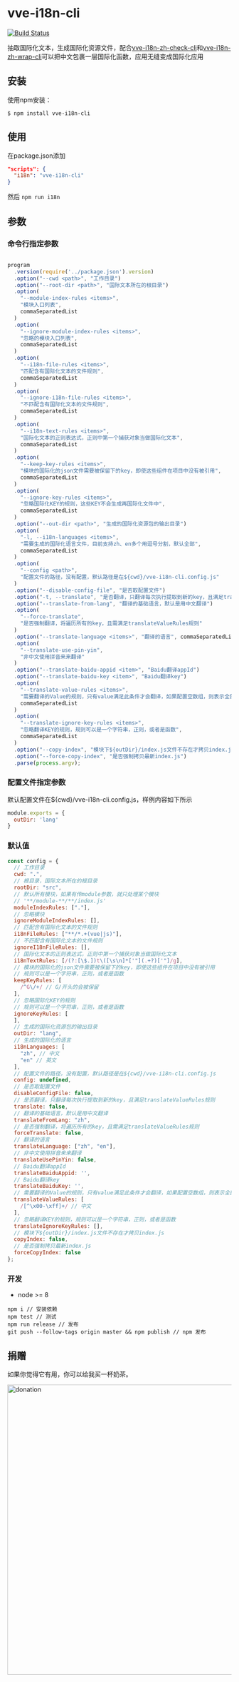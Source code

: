 # vve-i18n-cli

[![Build Status](https://travis-ci.org/vue-viewer-editor/vve-i18n-cli.svg?branch=master)](https://travis-ci.org/vue-viewer-editor/vve-i18n-cli)

抽取国际化文本，生成国际化资源文件，配合[vve-i18n-zh-check-cli](README-zh-check.md)和[vve-i18n-zh-wrap-cli](README-zh-wrap.md)可以把中文包裹一层国际化函数，应用无缝变成国际化应用

## 安装

使用npm安装：

```
$ npm install vve-i18n-cli
```

## 使用

在package.json添加

```json
"scripts": {
  "i18n": "vve-i18n-cli"
}
```

然后 `npm run i18n`

## 参数

### 命令行指定参数

```javascript

program
  .version(require('../package.json').version)
  .option("--cwd <path>", "工作目录")
  .option("--root-dir <path>", "国际文本所在的根目录")
  .option(
    "--module-index-rules <items>",
    "模块入口列表",
    commaSeparatedList
  )
  .option(
    "--ignore-module-index-rules <items>",
    "忽略的模块入口列表",
    commaSeparatedList
  )
  .option(
    "--i18n-file-rules <items>",
    "匹配含有国际化文本的文件规则",
    commaSeparatedList
  )
  .option(
    "--ignore-i18n-file-rules <items>",
    "不匹配含有国际化文本的文件规则",
    commaSeparatedList
  )
  .option(
    "--i18n-text-rules <items>",
    "国际化文本的正则表达式，正则中第一个捕获对象当做国际化文本",
    commaSeparatedList
  )
  .option(
    "--keep-key-rules <items>",
    "模块的国际化的json文件需要被保留下的key，即使这些组件在项目中没有被引用",
    commaSeparatedList
  )
  .option(
    "--ignore-key-rules <items>",
    "忽略国际化KEY的规则，这些KEY不会生成再国际化文件中",
    commaSeparatedList
  )
  .option("--out-dir <path>", "生成的国际化资源包的输出目录")
  .option(
    "-l, --i18n-languages <items>",
    "需要生成的国际化语言文件，目前支持zh、en多个用逗号分割，默认全部",
    commaSeparatedList
  )
  .option(
    "--config <path>",
    "配置文件的路径，没有配置，默认路径是在${cwd}/vve-i18n-cli.config.js"
  )
  .option("--disable-config-file", "是否取配置文件")
  .option("-t, --translate", "是否翻译，只翻译每次执行提取到新的key，且满足translateValueRules规则")
  .option("--translate-from-lang", "翻译的基础语言，默认是用中文翻译")
  .option(
    "--force-translate",
    "是否强制翻译，将遍历所有的key，且需满足translateValueRules规则"
  )
  .option("--translate-language <items>", "翻译的语言", commaSeparatedList)
  .option(
    "--translate-use-pin-yin",
    "非中文使用拼音来来翻译"
  )
  .option("--translate-baidu-appid <item>", "Baidu翻译appId")
  .option("--translate-baidu-key <item>", "Baidu翻译key")
  .option(
    "--translate-value-rules <items>",
    "需要翻译的Value的规则，只有value满足此条件才会翻译，如果配置空数组，则表示全部都需要翻译",
    commaSeparatedList
  )
  .option(
    "--translate-ignore-key-rules <items>",
    "忽略翻译KEY的规则，规则可以是一个字符串，正则，或者是函数",
    commaSeparatedList
  )
  .option("--copy-index", "模块下${outDir}/index.js文件不存在才拷贝index.js")
  .option("--force-copy-index", "是否强制拷贝最新index.js")
  .parse(process.argv);
```

### 配置文件指定参数

默认配置文件在${cwd}/vve-i18n-cli.config.js，样例内容如下所示

```javascript
module.exports = {
  outDir: 'lang'
}
```

### 默认值

```javascript
const config = {
  // 工作目录
  cwd: ".",
  // 根目录，国际文本所在的根目录
  rootDir: "src",
  // 默认所有模块，如果有传module参数，就只处理某个模块
  // '**/module-**/**/index.js'
  moduleIndexRules: ["."],
  // 忽略模块
  ignoreModuleIndexRules: [],
  // 匹配含有国际化文本的文件规则
  i18nFileRules: ["**/*.+(vue|js)"],
  // 不匹配含有国际化文本的文件规则
  ignoreI18nFileRules: [],
  // 国际化文本的正则表达式，正则中第一个捕获对象当做国际化文本
  i18nTextRules: [/(?:[\$.])t\([\s\n]*['"](.+?)['"]/g],
  // 模块的国际化的json文件需要被保留下的key，即使这些组件在项目中没有被引用
  // 规则可以是一个字符串，正则，或者是函数
  keepKeyRules: [
    /^G\/+/ // G/开头的会被保留
  ],
  // 忽略国际化KEY的规则
  // 规则可以是一个字符串，正则，或者是函数
  ignoreKeyRules: [
  ],
  // 生成的国际化资源包的输出目录
  outDir: "lang",
  // 生成的国际化的语言
  i18nLanguages: [
    "zh", // 中文
    "en" // 英文
  ],
  // 配置文件的路径，没有配置，默认路径是在${cwd}/vve-i18n-cli.config.js
  config: undefined,
  // 是否取配置文件
  disableConfigFile: false,
  // 是否翻译，只翻译每次执行提取到新的key，且满足translateValueRules规则
  translate: false,
  // 翻译的基础语言，默认是用中文翻译
  translateFromLang: "zh",
  // 是否强制翻译，将遍历所有的key，且需满足translateValueRules规则
  forceTranslate: false,
  // 翻译的语言
  translateLanguage: ["zh", "en"],
  // 非中文使用拼音来来翻译
  translateUsePinYin: false,
  // Baidu翻译appId
  translateBaiduAppid: '',
  // Baidu翻译key
  translateBaiduKey: '',
  // 需要翻译的Value的规则，只有value满足此条件才会翻译，如果配置空数组，则表示全部都需要翻译
  translateValueRules: [
    /[^\x00-\xff]+/ // 中文
  ],
  // 忽略翻译KEY的规则，规则可以是一个字符串，正则，或者是函数
  translateIgnoreKeyRules: [],
  // 模块下${outDir}/index.js文件不存在才拷贝index.js
  copyIndex: false,
  // 是否强制拷贝最新index.js
  forceCopyIndex: false
};
```


### 开发

- node >= 8

```
npm i // 安装依赖
npm test // 测试
npm run release // 发布
git push --follow-tags origin master && npm publish // npm 发布
```

## 捐赠

如果你觉得它有用，你可以给我买一杯奶茶。

<img width="650" src="https://raw.githubusercontent.com/vue-viewer-editor/vve-i18n-cli/master/qrcode-donation.png" alt="donation">
